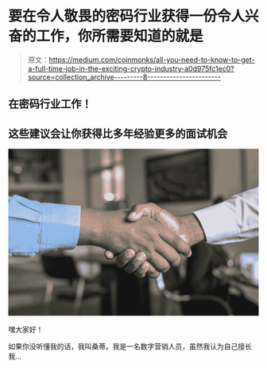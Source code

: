 # 要在令人敬畏的密码行业获得一份令人兴奋的工作，你所需要知道的就是

> 原文：<https://medium.com/coinmonks/all-you-need-to-know-to-get-a-full-time-job-in-the-exciting-crypto-industry-a0d975fc1ec0?source=collection_archive---------8----------------------->

## 在密码行业工作！

## 这些建议会让你获得比多年经验更多的面试机会

![](img/9578e691d91e0fa19c20058810cfc355.png)

嘿大家好！

如果你没听懂我的话，我叫桑蒂。我是一名数字营销人员，虽然我认为自己擅长我…